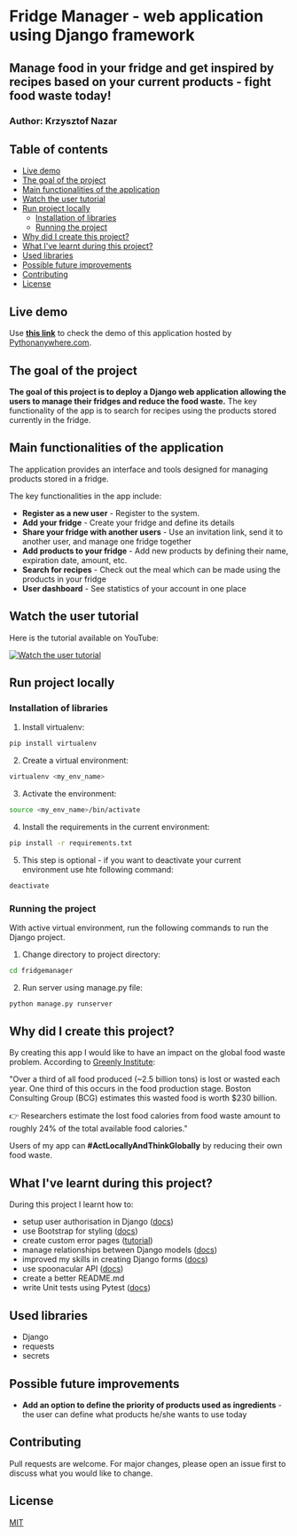 # Fridge Manager - web application using Django framework
## Manage food in your fridge and get inspired by recipes based on your current products - fight food waste today!
### Author: **Krzysztof Nazar**

## Table of contents
* [Live demo](#Live-demo)
* [The goal of the project](#the-goal-of-the-project)
* [Main functionalities of the application](#main-functionalities-of-the-application)
* [Watch the user tutorial](#watch-the-user-tutorial)
* [Run project locally](#run-project-locally)
  + [Installation of libraries](#installation-of-libraries)
  + [Running the project](#running-the-project)
* [Why did I create this project?](#why-did-i-create-this-project-)
* [What I've learnt during this project?](#what-i-ve-learnt-during-this-project-)
* [Used libraries](#used-libraries)
* [Possible future improvements](#possible-future-improvements)
* [Contributing](#contributing)
* [License](#license)


## Live demo 
Use [**this link**](https://fridgemanagerbykn.pythonanywhere.com/) to check the demo of this application hosted by [Pythonanywhere.com](https://pythonanywhere.com).


## The goal of the project
**The goal of this project is to deploy a Django web application allowing the users to manage their fridges and reduce the food waste.**
The key functionality of the app is to search for recipes using the products stored currently in the fridge.


## Main functionalities of the application

The application provides an interface and tools designed for managing products stored in a fridge.

The key functionalities in the app include:
- **Register as a new user** - Register to the system.
- **Add your fridge** - Create your fridge and define its details
- **Share your fridge with another users** - Use an invitation link, send it to another user, and manage one fridge together
- **Add products to your fridge** - Add new products by defining their name, expiration date, amount, etc.
- **Search for recipes** - Check out the meal which can be made using the products in your fridge
- **User dashboard** - See statistics of your account in one place


## Watch the user tutorial
Here is the tutorial available on YouTube:

[![Watch the user tutorial](https://img.youtube.com/vi/VIDEO_ID/0.jpg)](https://youtu.be/VIDEO_ID)


## Run project locally

### Installation of libraries

1. Install virtualenv:
```bash
pip install virtualenv
```
2. Create a virtual environment:
```bash
virtualenv <my_env_name>
```
3. Activate the environment:
```bash
source <my_env_name>/bin/activate
```
4. Install the requirements in the current environment:
```bash
pip install -r requirements.txt
```
5. This step is optional - if you want to deactivate your current environment use hte following command:
```bash
deactivate
```

### Running the project
With active virtual environment, run the following commands to run the Django project.
1. Change directory to project directory:
```bash
cd fridgemanager
```
2. Run server using manage.py file:
```bash
python manage.py runserver
```

## Why did I create this project?

By creating this app I would like to have an impact on the global food waste problem.
According to [Greenly Institute](https://greenly.earth/en-us/blog/ecology-news/global-food-waste-in-2022):

"Over a third of all food produced (~2.5 billion tons) is lost or wasted each year.
One third of this occurs in the food production stage.
Boston Consulting Group (BCG) estimates this wasted food is worth $230 billion.

👉 Researchers estimate the lost food calories from food waste amount to roughly 24% of the total available food calories."

Users of my app can **#ActLocallyAndThinkGlobally** by reducing their own food waste.


## What I've learnt during this project?

During this project I learnt how to:
- setup user authorisation in Django ([docs](https://docs.djangoproject.com/en/4.2/topics/auth/))
- use Bootstrap for styling ([docs](https://getbootstrap.com/docs/4.0/content/images/))
- create custom error pages ([tutorial](https://dev.to/riyanagueco/creating-a-custom-error-page-on-django-3nnd))
- manage relationships between Django models ([docs](https://docs.djangoproject.com/en/4.2/topics/db/models/))
- improved my skills in creating Django forms ([docs](https://docs.djangoproject.com/en/4.2/topics/forms/))
- use spoonacular API ([docs](https://spoonacular.com/food-api/docs))
- create a better README.md 
- write Unit tests using Pytest ([docs](https://pytest-django.readthedocs.io/en/latest/))


## Used libraries
 - Django
 - requests
 - secrets
 

## Possible future improvements

- **Add an option to define the priority of products used as ingredients** - the user can define what products he/she wants to use today


## Contributing

Pull requests are welcome. For major changes, please open an issue first to discuss what you would like to change.


## License

[MIT](https://choosealicense.com/licenses/mit/)
